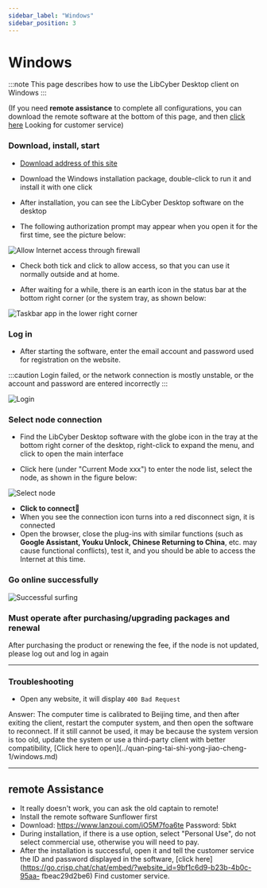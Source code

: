 ```yaml
---
sidebar_label: "Windows"
sidebar_position: 3
---
```

# Windows

:::note
This page describes how to use the LibCyber ​​Desktop client on Windows
:::

(If you need **remote assistance** to complete all configurations, you can download the remote software at the bottom of this page, and then [click here](https://go.crisp.chat/chat/embed/?website_id=9bf1c6d9-b23b-4b0c-95aa-fbeac29d2be6) Looking for customer service)


### Download, install, start
- [Download address of this site](https://panel.libcyber.xyz/clients/LibCyber-V1.2.6.exe.zip)

- Download the Windows installation package, double-click to run it and install it with one click

- After installation, you can see the LibCyber ​​Desktop software on the desktop

- The following authorization prompt may appear when you open it for the first time, see the picture below:

![Allow Internet access through firewall][firewall-allow]

- Check both tick and click to allow access, so that you can use it normally outside and at home.

- After waiting for a while, there is an earth icon in the status bar at the bottom right corner (or the system tray, as shown below:

![Taskbar app in the lower right corner][app-in-dock]

### Log in

- After starting the software, enter the email account and password used for registration on the website.

:::caution
Login failed, or the network connection is mostly unstable, or the account and password are entered incorrectly
:::

![Login][login]

### Select node connection

- Find the LibCyber ​​Desktop software with the globe icon in the tray at the bottom right corner of the desktop, right-click to expand the menu, and click to open the main interface

- Click here (under "Current Mode xxx") to enter the node list, select the node, as shown in the figure below:

![Select node][select-node]

- **Click to connect**🚀
- When you see the connection icon turns into a red disconnect sign, it is connected
- Open the browser, close the plug-ins with similar functions (such as **Google Assistant, Youku Unlock, Chinese Returning to China**, etc. may cause functional conflicts), test it, and you should be able to access the Internet at this time.

### Go online successfully
![Successful surfing][success]

### Must operate after purchasing/upgrading packages and renewal

After purchasing the product or renewing the fee, if the node is not updated, please log out and log in again

---
### Troubleshooting

- Open any website, it will display `400 Bad Request`

Answer: The computer time is calibrated to Beijing time, and then after exiting the client, restart the computer system, and then open the software to reconnect. If it still cannot be used, it may be because the system version is too old, update the system or use a third-party client with better compatibility, [Click here to open](../quan-ping-tai-shi-yong-jiao-cheng- 1/windows.md)

---
## remote Assistance

- It really doesn't work, you can ask the old captain to remote!
- Install the remote software Sunflower first
- Download: https://www.lanzoui.com/iO5M7foa6te Password: 5bkt
- During installation, if there is a use option, select "Personal Use", do not select commercial use, otherwise you will need to pay.
- After the installation is successful, open it and tell the customer service the ID and password displayed in the software, [click here](https://go.crisp.chat/chat/embed/?website_id=9bf1c6d9-b23b-4b0c-95aa- fbeac29d2be6) Find customer service.

[app-in-dir]: https://cdn.jsdelivr.net/gh/LibCyber/docs-cdn@v1.1.1/assets/pirate-windows/app-in-dir.jpg "Open the software in the folder "
[firewall-allow]: https://cdn.jsdelivr.net/gh/LibCyber/docs-cdn@v1.1.1/assets/pirate-windows/firewall-allow.jpg "Allow Internet access through firewall"
[login]: https://cdn.jsdelivr.net/gh/LibCyber/docs-cdn@v1.1.1/assets/pirate-windows/login.jpg "Login"
[app-in-dock]: https://cdn.jsdelivr.net/gh/LibCyber/docs-cdn@v1.1.1/assets/pirate-windows/app-in-dock.jpg "app in the taskbar"
[select-node]: https://cdn.jsdelivr.net/gh/LibCyber/docs-cdn@v1.1.1/assets/pirate-windows/select-node.jpg "Select Node"
[success]: https://cdn.jsdelivr.net/gh/LibCyber/docs-cdn@v1.1.1/assets/pirate-windows/success.jpg "Successfully surfed the Internet"